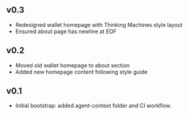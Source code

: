 ## v0.3
- Redesigned wallet homepage with Thinking Machines style layout
- Ensured about page has newline at EOF
## v0.2
- Moved old wallet homepage to about section
- Added new homepage content following style guide
## v0.1
- Initial bootstrap: added agent-context folder and CI workflow.
